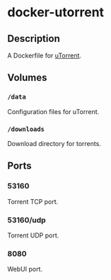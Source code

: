 # docker-utorrent

## Description

A Dockerfile for [uTorrent](http://www.utorrent.com/).

## Volumes

### `/data`

Configuration files for uTorrent.

### `/downloads`

Download directory for torrents.

## Ports

### 53160

Torrent TCP port.

### 53160/udp

Torrent UDP port.

### 8080

WebUI port.

